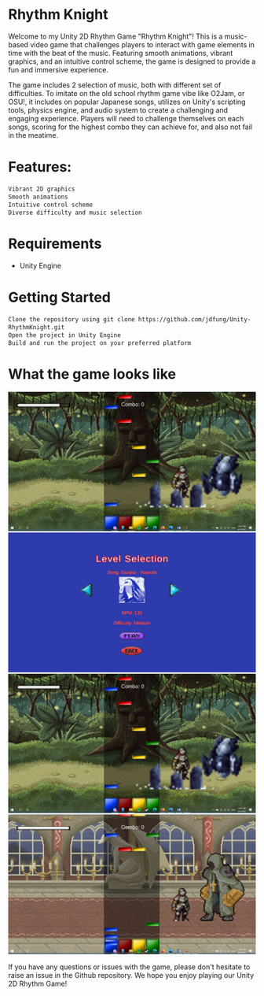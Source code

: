 # Rhythm Knight

Welcome to my Unity 2D Rhythm Game "Rhythm Knight"! This is a music-based video game that challenges players to interact with game elements in time with the beat of the music. Featuring smooth animations, vibrant graphics, and an intuitive control scheme, the game is designed to provide a fun and immersive experience.

The game includes 2 selection of music, both with different set of difficulties. To imitate on the old school rhythm game vibe like O2Jam, or OSU!, it includes on popular Japanese songs, utilizes on Unity's scripting tools, physics engine, and audio system to create a challenging and engaging experience. Players will need to challenge themselves on each songs, scoring for the highest combo they can achieve for, and also not fail in the meatime. 

# Features:
    Vibrant 2D graphics
    Smooth animations
    Intuitive control scheme
    Diverse difficulty and music selection

# Requirements
-   Unity Engine

# Getting Started

    Clone the repository using git clone https://github.com/jdfung/Unity-RhythmKnight.git
    Open the project in Unity Engine
    Build and run the project on your preferred platform
    
# What the game looks like
![Main menu](https://github.com/jdfung/Unity-RhythmKnight/blob/main/Game-in-action_screenshots/Gameplay_level1.JPG)
![Song Selection](https://github.com/jdfung/Unity-RhythmKnight/blob/main/Game-in-action_screenshots/Level_selection.JPG)
![Gameplay 1](https://github.com/jdfung/Unity-RhythmKnight/blob/main/Game-in-action_screenshots/Gameplay_level1.JPG)
![Gameplay 2](https://github.com/jdfung/Unity-RhythmKnight/blob/main/Game-in-action_screenshots/Gameplay_level2.JPG)

If you have any questions or issues with the game, please don't hesitate to raise an issue in the Github repository. We hope you enjoy playing our Unity 2D Rhythm Game!
